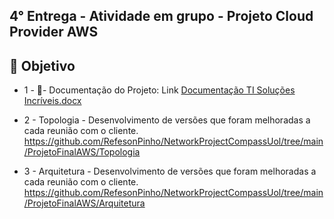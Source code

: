 ## 4° Entrega - Atividade em grupo - Projeto Cloud Provider AWS

## 🎯 Objetivo

- 1 -
📝-  Documentação do Projeto: Link
[Documentação TI Soluções Incríveis.docx](https://github.com/RefesonPinho/NetworkProjectCompassUol/files/9804103/Documentacao.TI.Solucoes.Incriveis.docx)

- 2 - Topologia - Desenvolvimento de versões que foram melhoradas a cada reunião com o cliente.
https://github.com/RefesonPinho/NetworkProjectCompassUol/tree/main/ProjetoFinalAWS/Topologia

- 3 - Arquitetura - Desenvolvimento de versões que foram melhoradas a cada reunião com o cliente.
https://github.com/RefesonPinho/NetworkProjectCompassUol/tree/main/ProjetoFinalAWS/Arquitetura

